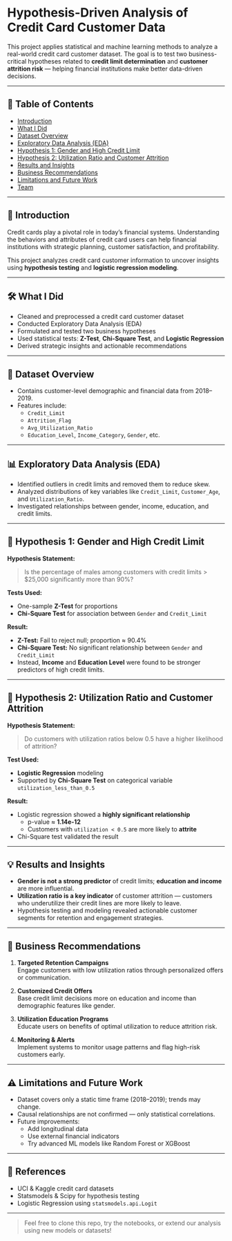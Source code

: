 # Hypothesis-Driven Analysis of Credit Card Customer Data

This project applies statistical and machine learning methods to analyze a real-world credit card customer dataset. The goal is to test two business-critical hypotheses related to **credit limit determination** and **customer attrition risk** — helping financial institutions make better data-driven decisions.


---

## 📌 Table of Contents
- [Introduction](#introduction)
- [What I Did](#what-we-did)
- [Dataset Overview](#dataset-overview)
- [Exploratory Data Analysis (EDA)](#exploratory-data-analysis-eda)
- [Hypothesis 1: Gender and High Credit Limit](#hypothesis-1-gender-and-high-credit-limit)
- [Hypothesis 2: Utilization Ratio and Customer Attrition](#hypothesis-2-utilization-ratio-and-customer-attrition)
- [Results and Insights](#results-and-insights)
- [Business Recommendations](#business-recommendations)
- [Limitations and Future Work](#limitations-and-future-work)
- [Team](#team)

---

## 🧠 Introduction

Credit cards play a pivotal role in today’s financial systems. Understanding the behaviors and attributes of credit card users can help financial institutions with strategic planning, customer satisfaction, and profitability.

This project analyzes credit card customer information to uncover insights using **hypothesis testing** and **logistic regression modeling**.

---

## 🛠️ What I Did

- Cleaned and preprocessed a credit card customer dataset
- Conducted Exploratory Data Analysis (EDA)
- Formulated and tested two business hypotheses
- Used statistical tests: **Z-Test**, **Chi-Square Test**, and **Logistic Regression**
- Derived strategic insights and actionable recommendations

---

## 📂 Dataset Overview

- Contains customer-level demographic and financial data from 2018–2019.
- Features include:
  - `Credit_Limit`
  - `Attrition_Flag`
  - `Avg_Utilization_Ratio`
  - `Education_Level`, `Income_Category`, `Gender`, etc.

---

## 📊 Exploratory Data Analysis (EDA)

- Identified outliers in credit limits and removed them to reduce skew.
- Analyzed distributions of key variables like `Credit_Limit`, `Customer_Age`, and `Utilization_Ratio`.
- Investigated relationships between gender, income, education, and credit limits.

---

## 🧪 Hypothesis 1: Gender and High Credit Limit

**Hypothesis Statement:**

> Is the percentage of males among customers with credit limits > $25,000 significantly more than 90%?

**Tests Used:**
- One-sample **Z-Test** for proportions
- **Chi-Square Test** for association between `Gender` and `Credit_Limit`

**Result:**
- **Z-Test:** Fail to reject null; proportion ≈ 90.4%
- **Chi-Square Test:** No significant relationship between `Gender` and `Credit_Limit`
- Instead, **Income** and **Education Level** were found to be stronger predictors of high credit limits.

---

## 🧪 Hypothesis 2: Utilization Ratio and Customer Attrition

**Hypothesis Statement:**

> Do customers with utilization ratios below 0.5 have a higher likelihood of attrition?

**Test Used:**
- **Logistic Regression** modeling
- Supported by **Chi-Square Test** on categorical variable `utilization_less_than_0.5`

**Result:**
- Logistic regression showed a **highly significant relationship**
  - p-value ≈ **1.14e-12**
  - Customers with `utilization < 0.5` are more likely to **attrite**
- Chi-Square test validated the result

---

## 💡 Results and Insights

- **Gender is not a strong predictor** of credit limits; **education and income** are more influential.
- **Utilization ratio is a key indicator** of customer attrition — customers who underutilize their credit lines are more likely to leave.
- Hypothesis testing and modeling revealed actionable customer segments for retention and engagement strategies.

---

## 💼 Business Recommendations

1. **Targeted Retention Campaigns**  
   Engage customers with low utilization ratios through personalized offers or communication.

2. **Customized Credit Offers**  
   Base credit limit decisions more on education and income than demographic features like gender.

3. **Utilization Education Programs**  
   Educate users on benefits of optimal utilization to reduce attrition risk.

4. **Monitoring & Alerts**  
   Implement systems to monitor usage patterns and flag high-risk customers early.

---

## ⚠️ Limitations and Future Work

- Dataset covers only a static time frame (2018–2019); trends may change.
- Causal relationships are not confirmed — only statistical correlations.
- Future improvements:
  - Add longitudinal data
  - Use external financial indicators
  - Try advanced ML models like Random Forest or XGBoost

---

## 📎 References

- UCI & Kaggle credit card datasets
- Statsmodels & Scipy for hypothesis testing
- Logistic Regression using `statsmodels.api.Logit`

---

> Feel free to clone this repo, try the notebooks, or extend our analysis using new models or datasets!
